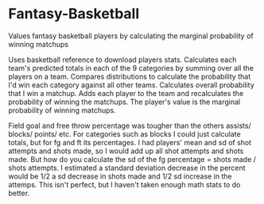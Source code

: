 # Fantasy-Basketball
Values fantasy basketball players by calculating the marginal probability of winning matchups

Uses basketball reference to download players stats.
Calculates each team's predicted totals in each of the 9 categories by summing over all the players on a team. 
Compares distributions to calculate the probability that I'd win each category against all other teams.
Calculates overall probability that I win a matchup.
Adds each player to the team and recalculates the probability of winning the matchups.
The player's value is the marginal probability of winning matchups.

Field goal and free throw percentage was tougher than the others assists/ blocks/ points/ etc. 
For categories such as blocks I could just calculate totals, but for fg and ft its percentages.
I had players' mean and sd of shot attempts and shots made, so I would add up all shot attempts and shots made.
But how do you calculate the sd of the fg percentage = shots made / shots attempts. 
I estimated a standard deviation decrease in the percent would be 1/2 a sd decrease in shots made and 1/2 sd increase in the attemps.
This isn't perfect, but I haven't taken enough math stats to do better.
